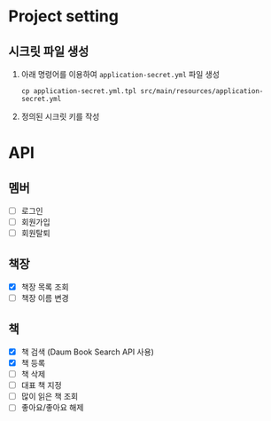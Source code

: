 # Project setting

## 시크릿 파일 생성

1. 아래 명령어를 이용하여 `application-secret.yml` 파일 생성
    ```shell
    cp application-secret.yml.tpl src/main/resources/application-secret.yml
    ```
2. 정의된 시크릿 키를 작성


# API
## 멤버
- [ ] 로그인
- [ ] 회원가입
- [ ] 회원탈퇴
## 책장
- [x] 책장 목록 조회
- [ ] 책장 이름 변경
## 책
- [x] 책 검색 (Daum Book Search API 사용)
- [x] 책 등록
- [ ] 책 삭제
- [ ] 대표 책 지정
- [ ] 많이 읽은 책 조회
- [ ] 좋아요/좋아요 해제
